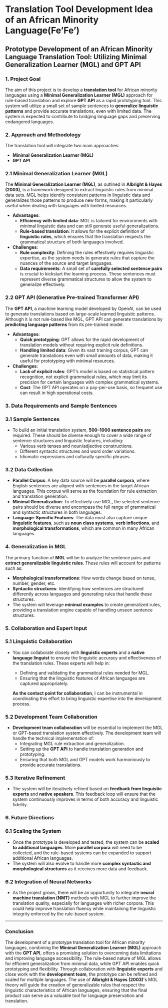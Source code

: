 # Translation Tool Development Idea of an African Minority Language(Fe’Fe’)

## Prototype Development of an African Minority Language Translation Tool: Utilizing Minimal Generalization Learner (MGL) and GPT API

### 1. **Project Goal**

The aim of this project is to develop a **translation tool** for African minority languages using a **Minimal Generalization Learner (MGL)** approach for rule-based translation and explore **GPT API** as a rapid prototyping tool. This system will utilize a small set of sample sentences to **generalize linguistic patterns** and provide accurate translations, even with limited data. The system is expected to contribute to bridging language gaps and preserving endangered languages.

### 2. **Approach and Methodology**

The translation tool will integrate two main approaches:

- **Minimal Generalization Learner (MGL)**
- **GPT API**

### 2.1 **Minimal Generalization Learner (MGL)**

The **Minimal Generalization Learner (MGL)**, as outlined in **Albright & Hayes (2003)**, is a framework designed to extract linguistic rules from minimal data sets. MGL helps identify consistent patterns in linguistic data and generalizes those patterns to produce new forms, making it particularly useful when dealing with languages with limited resources.

- **Advantages**:
    - **Efficiency with limited data**: MGL is tailored for environments with minimal linguistic data and can still generate useful generalizations.
    - **Rule-based translation**: It allows for the explicit definition of **linguistic rules**, which ensures that the translation respects the grammatical structure of both languages involved.
- **Challenges**:
    - **Rule complexity**: Defining the rules effectively requires linguistic expertise, as the system needs to generate rules that capture the nuances of the source and target languages.
    - **Data requirements**: A small set of **carefully selected sentence pairs** is crucial to kickstart the learning process. These sentences must represent diverse grammatical structures to allow the system to generalize effectively.

### 2.2 **GPT API (Generative Pre-trained Transformer API)**

The **GPT API**, a machine learning model developed by OpenAI, can be used to generate translations based on large-scale learned linguistic patterns. Although it is not rule-based like MGL, GPT API can generate translations by **predicting language patterns** from its pre-trained model.

- **Advantages**:
    - **Quick prototyping**: GPT allows for the rapid development of translation models without requiring explicit rule definitions.
    - **Handling limited data**: Given its vast training corpus, GPT can generate translations even with small amounts of data, making it useful for prototyping with minimal resources.
- **Challenges**:
    - **Lack of explicit rules**: GPT’s model is based on statistical pattern recognition, not explicit grammatical rules, which may limit its precision for certain languages with complex grammatical systems.
    - **Cost**: The GPT API operates on a pay-per-use basis, so frequent use can result in high operational costs.

### 3. **Data Requirements and Sample Sentences**

### 3.1 **Sample Sentences**

- To build an initial translation system, **500–1000 sentence pairs** are required. These should be diverse enough to cover a wide range of sentence structures and linguistic features, including:
    - Various verb tenses and noun/adjective constructions.
    - Different syntactic structures and word order variations.
    - Idiomatic expressions and culturally specific phrases.

### 3.2 **Data Collection**

- **Parallel Corpus**: A key data source will be **parallel corpora**, where English sentences are aligned with sentences in the target African languages. This corpus will serve as the foundation for rule extraction and translation generation.
- **Minimal Generalization**: To effectively use MGL, the selected sentence pairs should be diverse and encompass the full range of grammatical and syntactic structures in both languages.
- **Language-Specific Features**: The data must also capture unique **linguistic features**, such as **noun class systems**, **verb inflections**, and **morphological transformations**, which are common in many African languages.

### 4. **Generalization in MGL**

The primary function of **MGL** will be to analyze the sentence pairs and **extract generalizable linguistic rules**. These rules will account for patterns such as:

- **Morphological transformations**: How words change based on tense, number, gender, etc.
- **Syntactic structures**: Identifying how sentences are structured differently across languages and generating rules that handle these structures.
- The system will leverage **minimal examples** to create generalized rules, providing a translation engine capable of handling unseen sentence structures.

### 5. **Collaboration and Expert Input**

### 5.1 **Linguistic Collaboration**

- You can collaborate closely with **linguistic experts** and a **native language linguist** to ensure the linguistic accuracy and effectiveness of the translation rules. These experts will help in:
    - Defining and validating the grammatical rules needed for MGL.
    - Ensuring that the linguistic features of African languages are captured appropriately.
    
    **As the contact point for collaboration**, I can be instrumental in coordinating this effort to bring linguistic expertise into the development process.
    

### 5.2 **Development Team Collaboration**

- **Development team collaboration** will be essential to implement the MGL or GPT-based translation system effectively. The development team will handle the technical implementation of:
    - Integrating MGL rule extraction and generalization.
    - Setting up the **GPT API** to handle translation generation and prototyping.
    - Ensuring that both MGL and GPT models work harmoniously to provide accurate translations.

### 5.3 **Iterative Refinement**

- The system will be iteratively refined based on **feedback from linguistic experts** and **native speakers**. This feedback loop will ensure that the system continuously improves in terms of both accuracy and linguistic fidelity.

### 6. **Future Directions**

### 6.1 **Scaling the System**

- Once the prototype is developed and tested, the system can be **scaled to additional languages**. More **parallel corpora** will need to be collected, and the rule-based systems can be expanded to support additional African languages.
- The system will also evolve to handle more **complex syntactic and morphological structures** as it receives more data and feedback.

### 6.2 **Integration of Neural Networks**

- As the project grows, there will be an opportunity to integrate **neural machine translation (NMT)** methods with MGL to further improve the translation quality, especially for languages with richer corpora. This could help improve translation fluency while maintaining the linguistic integrity enforced by the rule-based system.

---

### Conclusion

The development of a prototype translation tool for African minority languages, combining the **Minimal Generalization Learner (MGL)** approach with the **GPT API**, offers a promising solution to overcoming data limitations and improving language accessibility. The rule-based nature of MGL allows for efficient generalization from minimal data, while GPT API enables quick prototyping and flexibility. Through collaboration with **linguistic experts** and close work with the **development team**, the prototype can be refined and scaled for multiple languages. The use of **Albright & Hayes (2003)**'s MGL theory will guide the creation of generalizable rules that respect the linguistic characteristics of African languages, ensuring that the final product can serve as a valuable tool for language preservation and translation.
